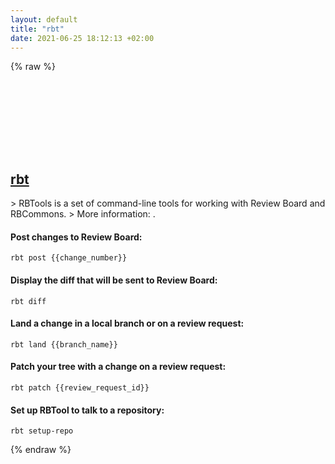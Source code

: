 ```yaml
---
layout: default
title: "rbt"
date: 2021-06-25 18:12:13 +02:00
---
```

{% raw %}
<h2 id="rbt">
  <a href="/en/common/rbt.html">rbt</a> <a href="#rbt"><svg class="icon">
    <use href="/assets/images/unicode_sprite.svg#link" />
  </svg></a>
</h2>
> RBTools is a set of command-line tools for working with Review Board and RBCommons.
> More information: <https://www.reviewboard.org/docs/rbtools/dev/>.

#### Post changes to Review Board:
```shell
rbt post {{change_number}}
```
#### Display the diff that will be sent to Review Board:
```shell
rbt diff
```
#### Land a change in a local branch or on a review request:
```shell
rbt land {{branch_name}}
```
#### Patch your tree with a change on a review request:
```shell
rbt patch {{review_request_id}}
```
#### Set up RBTool to talk to a repository:
```shell
rbt setup-repo
```
{% endraw %}